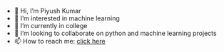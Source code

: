 - 👋 Hi, I’m Piyush Kumar
- 👀 I’m interested in machine learning 
- 🌱 I’m currently in college
- 💞️ I’m looking to collaborate on python and machine learning projects
- 📫 How to reach me: [click here](https://www.linkedin.com/in/piyush-kumar-styles/)

<!---
piyushkumar002/piyushkumar002 is a ✨ special ✨ repository because its `README.md` (this file) appears on your GitHub profile.
You can click the Preview link to take a look at your changes.
--->
